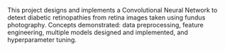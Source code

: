 This project designs and implements a Convolutional Neural Network to detext diabetic retinopathies from retina images taken using fundus photography. Concepts demonstrated: data preprocessing, feature engineering, multiple models designed and implemented, and hyperparameter tuning.

